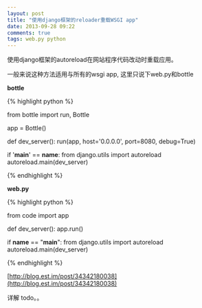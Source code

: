 ```yaml
---
layout: post
title: "使用django框架的reloader重载WSGI app"
date: 2013-09-28 09:22
comments: true
tags: web.py python
---
```


使用django框架的autoreload在网站程序代码改动时重载应用。  

一般来说这种方法适用与所有的wsgi app, 这里只说下web.py和bottle

**bottle**

{% highlight python %}

from bottle import run, Bottle

app = Bottle()

def dev_server():
    run(app, host='0.0.0.0', port=8080, debug=True)

if '__main__' == __name__:
    from django.utils import autoreload
    autoreload.main(dev_server)

{% endhighlight %}


**web.py**


{% highlight python %}

from code import app

def dev_server():
    app.run()

if __name__ == "__main__":
    from django.utils import autoreload
    autoreload.main(dev_server)

{% endhighlight %}

[http://blog.est.im/post/34342180038](http://blog.est.im/post/34342180038)


详解 todo。。
